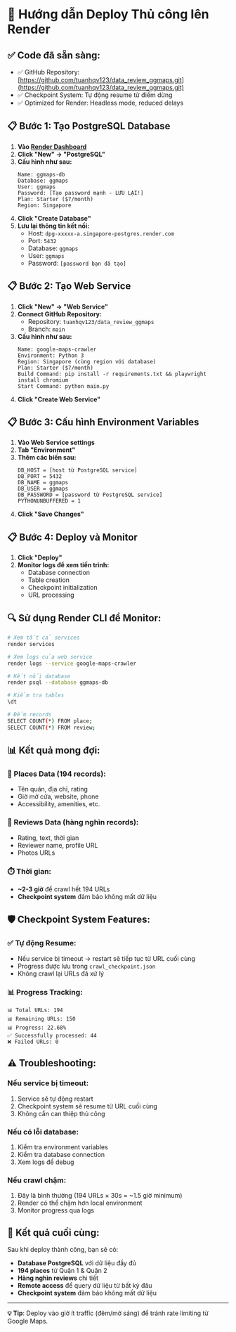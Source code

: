 # 🚀 Hướng dẫn Deploy Thủ công lên Render

## ✅ Code đã sẵn sàng:
- ✅ GitHub Repository: [https://github.com/tuanhqv123/data_review_ggmaps.git](https://github.com/tuanhqv123/data_review_ggmaps.git)
- ✅ Checkpoint System: Tự động resume từ điểm dừng
- ✅ Optimized for Render: Headless mode, reduced delays

## 📋 Bước 1: Tạo PostgreSQL Database

1. **Vào [Render Dashboard](https://dashboard.render.com)**
2. **Click "New" → "PostgreSQL"**
3. **Cấu hình như sau:**
   ```
   Name: ggmaps-db
   Database: ggmaps
   User: ggmaps
   Password: [Tạo password mạnh - LƯU LẠI!]
   Plan: Starter ($7/month)
   Region: Singapore
   ```
4. **Click "Create Database"**
5. **Lưu lại thông tin kết nối:**
   - Host: `dpg-xxxxx-a.singapore-postgres.render.com`
   - Port: `5432`
   - Database: `ggmaps`
   - User: `ggmaps`
   - Password: `[password bạn đã tạo]`

## 📋 Bước 2: Tạo Web Service

1. **Click "New" → "Web Service"**
2. **Connect GitHub Repository:**
   - Repository: `tuanhqv123/data_review_ggmaps`
   - Branch: `main`
3. **Cấu hình như sau:**
   ```
   Name: google-maps-crawler
   Environment: Python 3
   Region: Singapore (cùng region với database)
   Plan: Starter ($7/month)
   Build Command: pip install -r requirements.txt && playwright install chromium
   Start Command: python main.py
   ```
4. **Click "Create Web Service"**

## 📋 Bước 3: Cấu hình Environment Variables

1. **Vào Web Service settings**
2. **Tab "Environment"**
3. **Thêm các biến sau:**
   ```
   DB_HOST = [host từ PostgreSQL service]
   DB_PORT = 5432
   DB_NAME = ggmaps
   DB_USER = ggmaps
   DB_PASSWORD = [password từ PostgreSQL service]
   PYTHONUNBUFFERED = 1
   ```
4. **Click "Save Changes"**

## 📋 Bước 4: Deploy và Monitor

1. **Click "Deploy"**
2. **Monitor logs để xem tiến trình:**
   - Database connection
   - Table creation
   - Checkpoint initialization
   - URL processing

## 🔍 Sử dụng Render CLI để Monitor:

```bash
# Xem tất cả services
render services

# Xem logs của web service
render logs --service google-maps-crawler

# Kết nối database
render psql --database ggmaps-db

# Kiểm tra tables
\dt

# Đếm records
SELECT COUNT(*) FROM place;
SELECT COUNT(*) FROM review;
```

## 📊 Kết quả mong đợi:

### 🏪 Places Data (194 records):
- Tên quán, địa chỉ, rating
- Giờ mở cửa, website, phone
- Accessibility, amenities, etc.

### 💬 Reviews Data (hàng nghìn records):
- Rating, text, thời gian
- Reviewer name, profile URL
- Photos URLs

### ⏱️ Thời gian:
- **~2-3 giờ** để crawl hết 194 URLs
- **Checkpoint system** đảm bảo không mất dữ liệu

## 🛡️ Checkpoint System Features:

### ✅ Tự động Resume:
- Nếu service bị timeout → restart sẽ tiếp tục từ URL cuối cùng
- Progress được lưu trong `crawl_checkpoint.json`
- Không crawl lại URLs đã xử lý

### 📊 Progress Tracking:
```
📊 Total URLs: 194
📊 Remaining URLs: 150
📊 Progress: 22.68%
✅ Successfully processed: 44
❌ Failed URLs: 0
```

## ⚠️ Troubleshooting:

### Nếu service bị timeout:
1. Service sẽ tự động restart
2. Checkpoint system sẽ resume từ URL cuối cùng
3. Không cần can thiệp thủ công

### Nếu có lỗi database:
1. Kiểm tra environment variables
2. Kiểm tra database connection
3. Xem logs để debug

### Nếu crawl chậm:
1. Đây là bình thường (194 URLs × 30s = ~1.5 giờ minimum)
2. Render có thể chậm hơn local environment
3. Monitor progress qua logs

## 🎉 Kết quả cuối cùng:

Sau khi deploy thành công, bạn sẽ có:
- **Database PostgreSQL** với dữ liệu đầy đủ
- **194 places** từ Quận 1 & Quận 2
- **Hàng nghìn reviews** chi tiết
- **Remote access** để query dữ liệu từ bất kỳ đâu
- **Checkpoint system** đảm bảo không mất dữ liệu

---

**💡 Tip**: Deploy vào giờ ít traffic (đêm/mờ sáng) để tránh rate limiting từ Google Maps.
